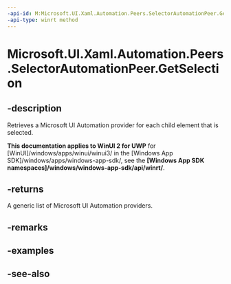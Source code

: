 ```yaml
---
-api-id: M:Microsoft.UI.Xaml.Automation.Peers.SelectorAutomationPeer.GetSelection
-api-type: winrt method
---
```


<!-- Method syntax
public Windows.UI.Xaml.Automation.Provider.IRawElementProviderSimple[] GetSelection()
-->

# Microsoft.UI.Xaml.Automation.Peers.SelectorAutomationPeer.GetSelection

## -description
Retrieves a Microsoft UI Automation provider for each child element that is selected.

**This documentation applies to WinUI 2 for UWP** for [WinUI]/windows/apps/winui/winui3/ in the [Windows App SDK]/windows/apps/windows-app-sdk/, see the **[Windows App SDK namespaces]/windows/windows-app-sdk/api/winrt/**.

## -returns
A generic list of Microsoft UI Automation providers.

## -remarks

## -examples

## -see-also
